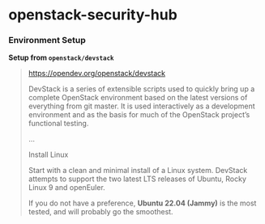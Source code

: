 # openstack-security-hub

### Environment Setup

**Setup from `openstack/devstack`**

> <https://opendev.org/openstack/devstack>
>
> DevStack is a series of extensible scripts used to quickly bring up a complete OpenStack environment based on the latest versions of everything from git master. It is used interactively as a development environment and as the basis for much of the OpenStack project’s functional testing.
>
> ...
>
> Install Linux
>
> Start with a clean and minimal install of a Linux system. DevStack attempts to support the two latest LTS releases of Ubuntu, Rocky Linux 9 and openEuler.
>
> If you do not have a preference, **Ubuntu 22.04 (Jammy)** is the most tested, and will probably go the smoothest.
